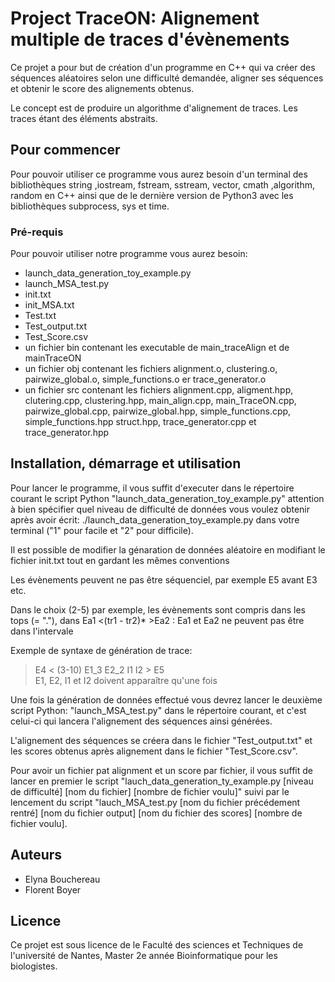 # Project TraceON: Alignement multiple de traces d'évènements

Ce projet a pour but de création d'un programme en C++ qui va créer des séquences aléatoires selon une difficulté demandée, aligner ses séquences et obtenir le score des alignements obtenus.

Le concept est de produire un algorithme d'alignement de traces. Les traces étant des éléments abstraits.

## Pour commencer

Pour pouvoir utiliser ce programme vous aurez besoin d'un terminal des bibliothèques string ,iostream, fstream, sstream, vector, cmath ,algorithm, random en C++ ainsi que de le dernière version de Python3 avec les bibliothèques subprocess, sys et time. 

### Pré-requis 

Pour pouvoir utiliser notre programme vous aurez besoin:

- launch_data_generation_toy_example.py
- launch_MSA_test.py
- init.txt
- init_MSA.txt
- Test.txt
- Test_output.txt
- Test_Score.csv
- un fichier bin contenant les executable de main_traceAlign et de mainTraceON
- un fichier obj contenant les fichiers alignment.o, clustering.o, pairwize_global.o, simple_functions.o er trace_generator.o
- un fichier src  contenant les fichiers alignment.cpp, aligment.hpp, clutering.cpp, clustering.hpp, main_align.cpp, main_TraceON.cpp, pairwize_global.cpp, pairwize_global.hpp, simple_functions.cpp, simple_functions.hpp struct.hpp, trace_generator.cpp et trace_generator.hpp

## Installation, démarrage et utilisation

Pour lancer le programme, il vous suffit d'executer dans le répertoire courant le script Python "launch_data_generation_toy_example.py" attention à bien spécifier quel niveau de difficulté de données vous voulez obtenir après avoir écrit: ./launch_data_generation_toy_example.py dans votre terminal ("1" pour facile et "2" pour difficile).

Il est possible de modifier la génaration de données aléatoire en modifiant le fichier init.txt tout en gardant les mêmes conventions  

Les évènements peuvent ne pas être séquenciel, par exemple E5 avant E3 etc.  

Dans le choix (2-5) par exemple, les évènements sont compris dans les tops (= "."), dans Ea1 <(tr1 - tr2)* >Ea2 : Ea1 et Ea2 ne peuvent pas être dans l'intervale

Exemple de syntaxe de génération de trace:
> E4 < (3-10) E1_3 E2_2 I1 I2 > E5  
> E1, E2, I1 et I2 doivent apparaître qu'une fois

Une fois la génération de données effectué vous devrez lancer le deuxième script Python: "launch_MSA_test.py" dans le répertoire courant, et c'est celui-ci qui lancera l'alignement des séquences ainsi générées.

L'alignement des séquences se créera dans le fichier "Test_output.txt" et les scores obtenus après alignement dans le fichier "Test_Score.csv".

Pour avoir un fichier pat alignment et un score par fichier, il vous suffit de lancer en premier le script  "lauch_data_generation_ty_example.py [niveau de difficulté] [nom du fichier] [nombre de fichier voulu]" suivi par le lencement du script "lauch_MSA_test.py [nom du fichier précédement rentré] [nom du fichier output] [nom du fichier des scores] [nombre de fichier voulu].

## Auteurs

- Elyna Bouchereau
- Florent Boyer

## Licence

Ce projet est sous licence de le Faculté des sciences et Techniques de l'université de Nantes, Master 2e année Bioinformatique pour les biologistes. 



